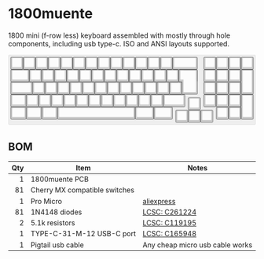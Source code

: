 # 1800muente

1800 mini (f-row less) keyboard assembled with mostly through hole components, including usb type-c. ISO and ANSI layouts supported.  
  
  
![](./docs/images/layout.jpg)
  
## BOM  
  
| Qty | Item                                          | Notes                                               |
|----:|-----------------------------------------------|-----------------------------------------------------|
|   1 | 1800muente PCB                                |                                                     |
|  81 | Cherry MX compatible switches                 |                                                     |
|   1 | Pro Micro                                     | [aliexpress](https://www.aliexpress.com/item/1847119261.html) |
|  81 | 1N4148 diodes                                 | [LCSC: C261224](https://lcsc.com/product-detail/Metal-Film-Resistor-TH_5-1KR-5102-1_C119195.html)                         |
|   2 | 5.1k resistors            | [LCSC: C119195](https://lcsc.com/product-detail/Metal-Film-Resistor-TH_5-1KR-5102-1_C119195.html)|
|   1 | TYPE-C-31-M-12 USB-C port              | [LCSC: C165948](https://lcsc.com/product-detail/USB-Type-C_Korean-Hroparts-Elec-TYPE-C-31-M-12_C165948.html)|                                                    |
|   1 | Pigtail usb cable                 | Any cheap micro usb cable works|
